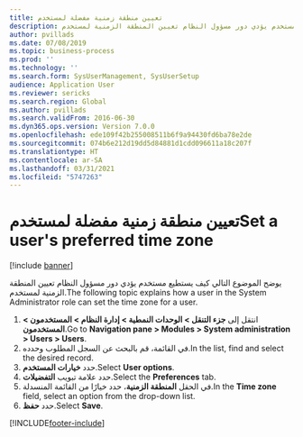```yaml
---
title: تعيين منطقة زمنية مفضلة لمستخدم
description: يوضح هذا الموضوع كيف يستطيع مستخدم يؤدي دور مسؤول النظام تعيين المنطقة الزمنية لمستخدم.
author: pvillads
ms.date: 07/08/2019
ms.topic: business-process
ms.prod: ''
ms.technology: ''
ms.search.form: SysUserManagement, SysUserSetup
audience: Application User
ms.reviewer: sericks
ms.search.region: Global
ms.author: pvillads
ms.search.validFrom: 2016-06-30
ms.dyn365.ops.version: Version 7.0.0
ms.openlocfilehash: ede109f42b255008511b6f9a94430fd6ba78e2de
ms.sourcegitcommit: 074b6e212d19dd5d84881d1cdd096611a18c207f
ms.translationtype: HT
ms.contentlocale: ar-SA
ms.lasthandoff: 03/31/2021
ms.locfileid: "5747263"
---
```

# <a name="set-a-users-preferred-time-zone"></a><span data-ttu-id="c7e83-103">تعيين منطقة زمنية مفضلة لمستخدم</span><span class="sxs-lookup"><span data-stu-id="c7e83-103">Set a user's preferred time zone</span></span>

[!include [banner](../../includes/banner.md)]

<span data-ttu-id="c7e83-104">يوضح الموضوع التالي كيف يستطيع مستخدم يؤدي دور مسؤول النظام تعيين المنطقة الزمنية لمستخدم.</span><span class="sxs-lookup"><span data-stu-id="c7e83-104">The following topic explains how a user in the System Administrator role can set the time zone for a user.</span></span>

1. <span data-ttu-id="c7e83-105">انتقل إلى **جزء التنقل > الوحدات النمطية > إدارة النظام > المستخدمون > المستخدمون**.</span><span class="sxs-lookup"><span data-stu-id="c7e83-105">Go to **Navigation pane > Modules > System administration > Users > Users**.</span></span>
2. <span data-ttu-id="c7e83-106">في القائمة، قم بالبحث عن السجل المطلوب وحدده.</span><span class="sxs-lookup"><span data-stu-id="c7e83-106">In the list, find and select the desired record.</span></span>
3. <span data-ttu-id="c7e83-107">حدد **خيارات المستخدم**.</span><span class="sxs-lookup"><span data-stu-id="c7e83-107">Select **User options**.</span></span>
4. <span data-ttu-id="c7e83-108">حدد علامة تبويب **التفضيلات**.</span><span class="sxs-lookup"><span data-stu-id="c7e83-108">Select the **Preferences** tab.</span></span>
5. <span data-ttu-id="c7e83-109">في الحقل **المنطقة الزمنية**، حدد خيارًا من القائمة المنسدلة.</span><span class="sxs-lookup"><span data-stu-id="c7e83-109">In the **Time zone** field, select an option from the drop-down list.</span></span>
6. <span data-ttu-id="c7e83-110">حدد **حفظ**.</span><span class="sxs-lookup"><span data-stu-id="c7e83-110">Select **Save**.</span></span>



[!INCLUDE[footer-include](../../../../includes/footer-banner.md)]